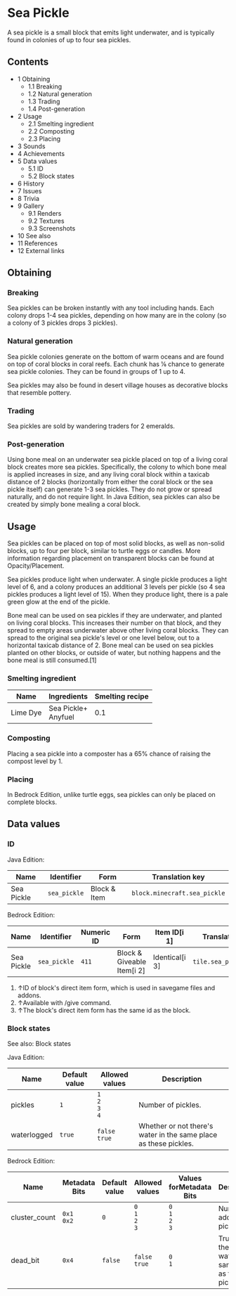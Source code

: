 # Sea Pickle
A sea pickle is a small block that emits light underwater, and is typically found in colonies of up to four sea pickles.

## Contents
- 1 Obtaining
	- 1.1 Breaking
	- 1.2 Natural generation
	- 1.3 Trading
	- 1.4 Post-generation
- 2 Usage
	- 2.1 Smelting ingredient
	- 2.2 Composting
	- 2.3 Placing
- 3 Sounds
- 4 Achievements
- 5 Data values
	- 5.1 ID
	- 5.2 Block states
- 6 History
- 7 Issues
- 8 Trivia
- 9 Gallery
	- 9.1 Renders
	- 9.2 Textures
	- 9.3 Screenshots
- 10 See also
- 11 References
- 12 External links

## Obtaining
### Breaking
Sea pickles can be broken instantly with any tool including hands. Each colony drops 1-4 sea pickles, depending on how many are in the colony (so a colony of 3 pickles drops 3 pickles).

### Natural generation
Sea pickle colonies generate on the bottom of warm oceans and are found on top of coral blocks in coral reefs. Each chunk has 1⁄6 chance to generate sea pickle colonies. They can be found in groups of 1 up to 4.

Sea pickles may also be found in desert village houses as decorative blocks that resemble pottery.


### Trading
Sea pickles are sold by wandering traders for 2 emeralds.

### Post-generation
Using bone meal on an underwater sea pickle placed on top of a living coral block creates more sea pickles. Specifically, the colony to which bone meal is applied increases in size, and any living coral block within a taxicab distance of 2 blocks (horizontally from either the coral block or the sea pickle itself) can generate 1-3 sea pickles. They do not grow or spread naturally, and do not require light. In Java Edition, sea pickles can also be created by simply bone mealing a coral block.

## Usage
Sea pickles can be placed on top of most solid blocks, as well as non-solid blocks, up to four per block, similar to turtle eggs or candles. More information regarding placement on transparent blocks can be found at Opacity/Placement. 

Sea pickles produce light when underwater. A single pickle produces a light level of 6, and a colony produces an additional 3 levels per pickle (so 4 sea pickles produces a light level of 15). When they produce light, there is a pale green glow at the end of the pickle.

Bone meal can be used on sea pickles if they are underwater, and planted on living coral blocks. This increases their number on that block, and they spread to empty areas underwater above other living coral blocks. They can spread to the original sea pickle's level or one level below, out to a horizontal taxicab distance of 2. Bone meal can be used on sea pickles planted on other blocks, or outside of water, but nothing happens and the bone meal is still consumed.[1]

### Smelting ingredient
| Name     | Ingredients             | Smelting recipe |
|----------|-------------------------|-----------------|
| Lime Dye | Sea Pickle+<br/>Anyfuel | 0.1             |

### Composting
Placing a sea pickle into a composter has a 65% chance of raising the compost level by 1.

### Placing
In Bedrock Edition, unlike turtle eggs, sea pickles can only be placed on complete blocks.

## Data values
### ID
Java Edition:

| Name       | Identifier   | Form         | Translation key              |
|------------|--------------|--------------|------------------------------|
| Sea Pickle | `sea_pickle` | Block & Item | `block.minecraft.sea_pickle` |

Bedrock Edition:

| Name       | Identifier   | Numeric ID | Form                       | Item ID[i 1]   | Translation key        |
|------------|--------------|------------|----------------------------|----------------|------------------------|
| Sea Pickle | `sea_pickle` | `411`      | Block & Giveable Item[i 2] | Identical[i 3] | `tile.sea_pickle.name` |

1. ↑ID of block's direct item form, which is used in savegame files and addons.
2. ↑Available with /give command.
3. ↑The block's direct item form has the same id as the block.

### Block states
See also: Block states

Java Edition:

| Name        | Default value | Allowed values              | Description                                                      |
|-------------|---------------|-----------------------------|------------------------------------------------------------------|
| pickles     | `1`           | `1`<br/>`2`<br/>`3`<br/>`4` | Number of pickles.                                               |
| waterlogged | `true`        | `false`<br/>`true`          | Whether or not there's water in the same place as these pickles. |

Bedrock Edition:

| Name          | Metadata Bits   | Default value | Allowed values              | Values forMetadata Bits     | Description                                                  |
|---------------|-----------------|---------------|-----------------------------|-----------------------------|--------------------------------------------------------------|
| cluster_count | `0x1`<br/>`0x2` | `0`           | `0`<br/>`1`<br/>`2`<br/>`3` | `0`<br/>`1`<br/>`2`<br/>`3` | Number of additional pickles.                                |
| dead_bit      | `0x4`           | `false`       | `false`<br/>`true`          | `0`<br/>`1`                 | True if there's no water in the same place as these pickles. |

